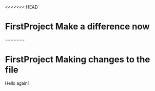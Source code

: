 <<<<<<< HEAD
# FirstProject Make a difference now
=======
# FirstProject Making changes to the file

Hello again!